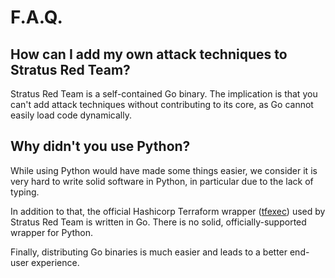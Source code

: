# F.A.Q.

## How can I add my own attack techniques to Stratus Red Team?

Stratus Red Team is a self-contained Go binary. 
The implication is that you can't add attack techniques without contributing to its core, as Go cannot easily load code dynamically.

## Why didn't you use Python?

While using Python would have made some things easier, we consider it is very hard to write solid software in Python, in particular due to the lack of typing.

In addition to that, the official Hashicorp Terraform wrapper ([tfexec](https://github.com/hashicorp/terraform-exec)) used by Stratus Red Team is written in Go. There is no solid, officially-supported wrapper for Python.

Finally, distributing Go binaries is much easier and leads to a better end-user experience. 